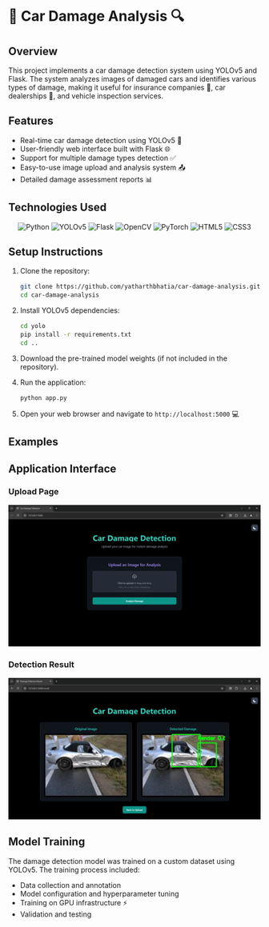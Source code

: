 # 🚗 Car Damage Analysis 🔍

## Overview

This project implements a car damage detection system using YOLOv5 and Flask. The system analyzes images of damaged cars and identifies various types of damage, making it useful for insurance companies 🏢, car dealerships 🤝, and vehicle inspection services.

## Features

-   Real-time car damage detection using YOLOv5 🚀
-   User-friendly web interface built with Flask 🌐
-   Support for multiple damage types detection ✅
-   Easy-to-use image upload and analysis system 📤
-   Detailed damage assessment reports 📊

## Technologies Used
 
<div style="display: flex; justify-content: space-evenly; flex-wrap: wrap; gap: 10px; width: 100%;">



</div>
<div align="center">
    <img src="https://img.shields.io/badge/Python-000000?style=for-the-badge&logo=python&logoColor=yellow" alt="Python" height="30"/>
    <img src="https://img.shields.io/badge/YOLOv5-000000?style=for-the-badge&logo=pytorch&logoColor=green" alt="YOLOv5" height="30"/>
    <img src="https://img.shields.io/badge/Flask-000000?style=for-the-badge&logo=flask&logoColor=red" alt="Flask" height="30"/>
    <img src="https://img.shields.io/badge/OpenCV-000000?style=for-the-badge&logo=opencv&logoColor=lightblue" alt="OpenCV" height="30"/>
    <img src="https://img.shields.io/badge/PyTorch-000000?style=for-the-badge&logo=pytorch&logoColor=orange" alt="PyTorch" height="30"/>
    <img src="https://img.shields.io/badge/HTML5-000000?style=for-the-badge&logo=html5&logoColor=white" alt="HTML5" height="30"/>
    <img src="https://img.shields.io/badge/CSS3-000000?style=for-the-badge&logo=css3&logoColor=pink" alt="CSS3" height="30"/>
</div>

## Setup Instructions

1.  Clone the repository:

    ```bash
    git clone https://github.com/yatharthbhatia/car-damage-analysis.git
    cd car-damage-analysis
    ```

2.  Install YOLOv5 dependencies:

    ```bash
    cd yolo
    pip install -r requirements.txt
    cd ..
    ```

3.  Download the pre-trained model weights (if not included in the repository).

4.  Run the application:

    ```bash
    python app.py
    ```

5.  Open your web browser and navigate to `http://localhost:5000` 💻

## Examples
## Application Interface

### Upload Page
![Upload Interface](docs/upload_interface.png)

### Detection Result
![Detection Result](docs/detection_result.png)

## Model Training

The damage detection model was trained on a custom dataset using YOLOv5. The training process included:

-   Data collection and annotation
-   Model configuration and hyperparameter tuning
-   Training on GPU infrastructure ⚡
-   Validation and testing
